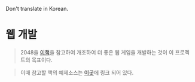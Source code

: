 Don't translate in Korean.

웹 개발
=======
>2048을
>[이책](https://thebook.io/080270/)을 참고하여 개조하여 더 좋은 웹 게임을 개발하는 것이 이 프로젝트의 목표이다.

>이때 참고할 책의 예제소스는
>[이곳](https://project-dy.github.io/Noneinformation-0x1-/Link_%EC%98%88%EC%A0%9C/)에 링크 되어 있다.
